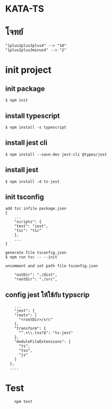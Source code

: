 # KATA-TS
# โจทย์
```
"1plus2plus3plus4" --> "10"
"1plus2plus3minus4" --> "2"
```

# init project

## init package
```
$ npm init
```

## install typescript
```
$ npm install -s typescript
```

## install jest cli
```
$ npm install --save-dev jest-cli @types/jest
```

## install jest
```
$ npm install -d ts-jest
```

## init tsconfig
```
add tsc infile package.json
{
    ...
    "scripts": {
    "test": "jest",
    "tsc": "tsc"
    },
    ...
}

generate file tsconfig.json
$ npm run tsc -- --init

uncomment and set path file tsconfig.json

    "outDir": "./dist",
    "rootDir": "./src",
```

## config jest ให้ใช้กับ typscrip

```
    ...
    "jest": {
    "roots": [
      "<rootDir>/src"
    ],
    "transform": {
      "^.+\\.tsx?$": "ts-jest"
    },
    "moduleFileExtensions": [
      "ts",
      "tsx",
      "js"
    ]
  },
  ....
```

# Test

```
    npm test
```
